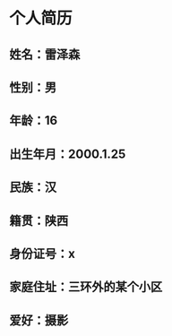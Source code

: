 # 个人简历
## 姓名：雷泽森
## 性别：男
## 年龄：16
## 出生年月：2000.1.25
## 民族：汉
## 籍贯：陕西
## 身份证号：x
## 家庭住址：三环外的某个小区
## 爱好：摄影
